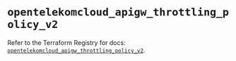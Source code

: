 # `opentelekomcloud_apigw_throttling_policy_v2`

Refer to the Terraform Registry for docs: [`opentelekomcloud_apigw_throttling_policy_v2`](https://registry.terraform.io/providers/opentelekomcloud/opentelekomcloud/1.36.8/docs/resources/apigw_throttling_policy_v2).
